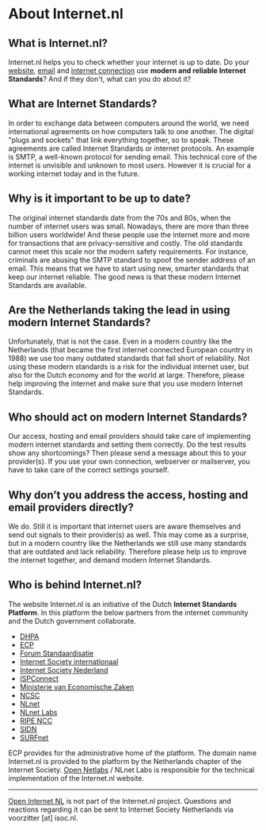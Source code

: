 # About Internet.nl

## What is Internet.nl?
Internet.nl helps you to check whether your internet is up to date. Do your [website](/test-site/), [email](/test-mail/) and [internet connection](/test-connection/) use **modern and reliable Internet Standards**? And if they don't, what can you do about it?

## What are Internet Standards?
In order to exchange data between computers around the world, we need international agreements on how computers talk to one another. The digital "plugs and sockets" that link everything together, so to speak. These agreements are called Internet Standards or internet protocols. An example is SMTP, a well-known protocol for sending email. This technical core of the internet is unvisible and unknown to most users. However it is crucial for a working internet today and in the future.

## Why is it important to be up to date?
The original internet standards date from the 70s and 80s, when the number of internet users was small. Nowadays, there are more than three billion users worldwide! And these people use the internet more and more for transactions that are privacy-sensitive and costly. The old standards cannot meet this scale nor the modern safety requirements. For instance, criminals are abusing the SMTP standard to spoof the sender address of an email. This means that we have to start using new, smarter standards that keep our internet reliable. The good news is that these modern Internet Standards are available.

## Are the Netherlands taking the lead in using modern Internet Standards?
Unfortunately, that is not the case. Even in a modern country like the Netherlands (that became the first internet connected European country in 1988) we use too many outdated standards that fall short of reliability. Not using these modern standards is a risk for the individual internet user, but also for the Dutch economy and for the world at large. Therefore, please help improving the internet and make sure that you use modern Internet Standards.

## Who should act on modern Internet Standards?
Our access, hosting and email providers should take care of implementing modern internet standards and setting them correctly. Do the test results show any shortcomings? Then please send a message about this to your provider(s). If you use your own connection, webserver or mailserver, you have to take care of the correct settings yourself.

## Why don’t you address the access, hosting and email providers directly?
We do. Still it is important that internet users are aware themselves and send out signals to their provider(s) as well. This may come as a surprise, but in a modern country like the Netherlands we still use many standards that are outdated and lack reliability. Therefore please help us to improve the internet together, and demand modern Internet Standards.

## Who is behind Internet.nl?
The website Internet.nl is an initiative of the Dutch **Internet Standards Platform**. In this platform the below partners from the internet community and the Dutch government collaborate.

- [DHPA](https://dhpa.nl/)
- [ECP](https://ecp.nl/)
- [Forum Standaardisatie](https://forumstandaardisatie.nl/)
- [Internet Society internationaal](https://internetsociety.org/)
- [Internet Society Nederland](https://isoc.nl/)
- [ISPConnect](https://ispconnect.nl/)
- [Ministerie van Economische Zaken](https://www.rijksoverheid.nl/ministeries/ministerie-van-economische-zaken)
- [NCSC](https://ncsc.nl/)
- [NLnet](https://nlnet.nl/)
- [NLnet Labs](https://nlnetlabs.nl/)
- [RIPE NCC](https://ripe.net/)
- [SIDN](https://sidn.nl/)
- [SURFnet](https://surfnet.nl/)   

ECP provides for the administrative home of the platform. The domain name Internet.nl is provided to the platform by the Netherlands chapter of the Internet Society. [Open Netlabs](https://opennetlabs.nl/) / NLnet Labs is responsible for the technical implementation of the Internet.nl website.

---
[Open Internet NL](http://open.internet.nl/) is not part of the Internet.nl project. Questions and reactions regarding it can be sent to Internet Society Netherlands via voorzitter [at] isoc.nl.
